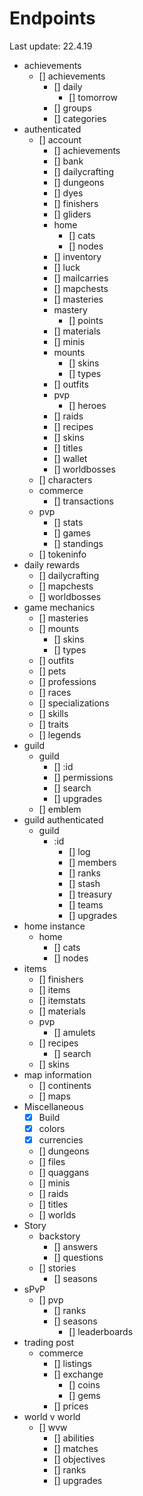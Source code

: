 # Endpoints

Last update: 22.4.19

- achievements
  - [] achievements
    - [] daily
      - [] tomorrow
    - [] groups
    - [] categories
- authenticated
  - [] account
    - [] achievements
    - [] bank
    - [] dailycrafting
    - [] dungeons
    - [] dyes
    - [] finishers
    - [] gliders
    - home
      - [] cats
      - [] nodes
    - [] inventory
    - [] luck
    - [] mailcarries
    - [] mapchests
    - [] masteries
    - mastery
      - [] points
    - [] materials
    - [] minis
    - mounts
      - [] skins
      - [] types
    - [] outfits
    - pvp
      - [] heroes
    - [] raids
    - [] recipes
    - [] skins
    - [] titles
    - [] wallet
    - [] worldbosses
  - [] characters
  - commerce
    - [] transactions
  - pvp
    - [] stats
    - [] games
    - [] standings
  - [] tokeninfo
- daily rewards
  - [] dailycrafting
  - [] mapchests
  - [] worldbosses
- game mechanics
  - [] masteries
  - [] mounts
    - [] skins
    - [] types
  - [] outfits
  - [] pets
  - [] professions
  - [] races
  - [] specializations
  - [] skills
  - [] traits
  - [] legends
- guild
  - guild
    - [] :id
    - [] permissions
    - [] search
    - [] upgrades
  - [] emblem
- guild authenticated
  - guild
    - :id
      - [] log
      - [] members
      - [] ranks
      - [] stash
      - [] treasury
      - [] teams
      - [] upgrades
- home instance
  - home
    - [] cats
    - [] nodes
- items
  - [] finishers
  - [] items
  - [] itemstats
  - [] materials
  - pvp
    - [] amulets
  - [] recipes
    - [] search
  - [] skins
- map information
  - [] continents
  - [] maps
- Miscellaneous
  - [x] Build
  - [x] colors
  - [x] currencies
  - [] dungeons
  - [] files
  - [] quaggans
  - [] minis
  - [] raids
  - [] titles
  - [] worlds
- Story
  - backstory
    - [] answers
    - [] questions
  - [] stories
    - [] seasons
- sPvP
  - [] pvp
    - [] ranks
    - [] seasons
      - [] leaderboards
- trading post
  - commerce
    - [] listings
    - [] exchange
      - [] coins
      - [] gems
    - [] prices
- world v world
  - [] wvw
    - [] abilities
    - [] matches
    - [] objectives
    - [] ranks
    - [] upgrades
